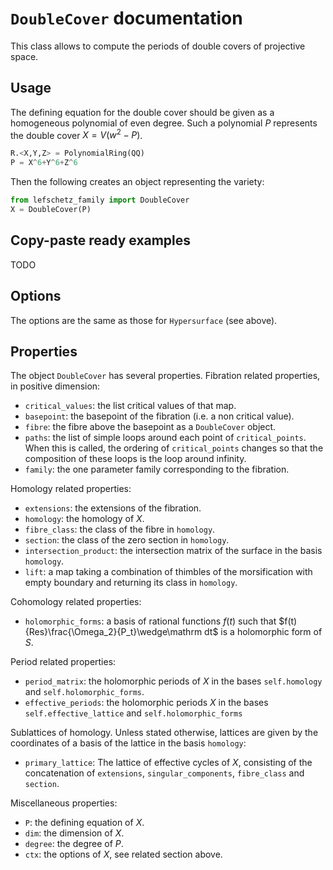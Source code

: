 # `DoubleCover` documentation

This class allows to compute the periods of double covers of projective space.

## Usage

The defining equation for the double cover should be given as a homogeneous polynomial of even degree. Such a polynomial $P$ represents the double cover $X = V(w^2-P)$.
```python
R.<X,Y,Z> = PolynomialRing(QQ)
P = X^6+Y^6+Z^6
```
Then the following creates an object representing the variety:
```python
from lefschetz_family import DoubleCover
X = DoubleCover(P)
```
## Copy-paste ready examples

TODO

## Options

The options are the same as those for `Hypersurface` (see above).

## Properties

The object `DoubleCover` has several properties.
Fibration related properties, in positive dimension:
<!-- - `fibration`: the two linear maps defining the map $X\dashrightarrow \mathbb P^1$. -->
- `critical_values`: the list critical values  of that map.
- `basepoint`: the basepoint of the fibration (i.e. a non critical value).
- `fibre`: the fibre above the basepoint as a `DoubleCover` object.
- `paths`: the list of simple loops around each point of `critical_points`. When this is called, the ordering of `critical_points` changes so that the composition of these loops is the loop around infinity.
- `family`: the one parameter family corresponding to the fibration.

Homology related properties:
- `extensions`: the extensions of the fibration.
- `homology`: the homology of $X$.
- `fibre_class`: the class of the fibre in `homology`.
- `section`: the class of the zero section in `homology`.
- `intersection_product`: the intersection matrix of the surface in the basis `homology`.
- `lift`: a map taking a combination of thimbles of the morsification with empty boundary and returning its class in `homology`.

Cohomology related properties:
- `holomorphic_forms`: a basis of rational functions $f(t)$ such that $f(t) {Res}\frac{\Omega_2}{P_t}\wedge\mathrm dt$ is a holomorphic form of $S$.

Period related properties:
- `period_matrix`: the holomorphic periods of $X$ in the bases `self.homology` and `self.holomorphic_forms`.
- `effective_periods`: the holomorphic periods $X$ in the bases `self.effective_lattice` and `self.holomorphic_forms`

Sublattices of homology. Unless stated otherwise, lattices are given by the coordinates of a basis of the lattice in the basis `homology`:
- `primary_lattice`: The lattice of effective cycles of $X$, consisting of the concatenation of `extensions`, `singular_components`, `fibre_class` and `section`.

Miscellaneous properties:
- `P`: the defining equation of $X$.
- `dim`: the dimension of $X$.
- `degree`: the degree of $P$.
- `ctx`: the options of $X$, see related section above.
